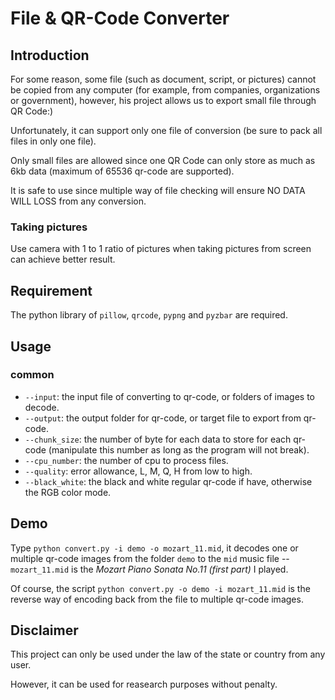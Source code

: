 # File & QR-Code Converter
## Introduction
For some reason, some file (such as document, script, or pictures) cannot be copied from any computer (for example, from companies, organizations or government), however, his project allows us to export small file through QR Code:)

Unfortunately, it can support only one file of conversion (be sure to pack all files in only one file). 

Only small files are allowed since one QR Code can only store as much as 6kb data (maximum of 65536 qr-code are supported).

It is safe to use since multiple way of file checking will ensure NO DATA WILL LOSS from any conversion.
### Taking pictures
Use camera with 1 to 1 ratio of pictures when taking pictures from screen can achieve better result.
## Requirement
The python library of `pillow`, `qrcode`, `pypng` and `pyzbar` are required.
## Usage
### common
* `--input`: the input file of converting to qr-code, or folders of images to decode.
* `--output`: the output folder for qr-code, or target file to export from qr-code.
* `--chunk_size`: the number of byte for each data to store for each qr-code (manipulate this number as long as the program will not break).
* `--cpu_number`: the number of cpu to process files.
* `--quality`: error allowance, L, M, Q, H from low to high.
* `--black_white`: the black and white regular qr-code if have, otherwise the RGB color mode.
## Demo
Type `python convert.py -i demo -o mozart_11.mid`, it decodes one or multiple qr-code images from the folder `demo` to the `mid` music file -- `mozart_11.mid` is the *Mozart Piano Sonata No.11 (first part)* I played.

Of course, the script `python convert.py -o demo -i mozart_11.mid` is the reverse way of encoding back from the file to multiple qr-code images.
## Disclaimer
This project can only be used under the law of the state or country from any user.

However, it can be used for reasearch purposes without penalty.

